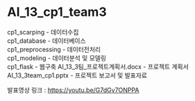 # AI_13_cp1_team3  

cp1_scarping - 데이터수집  
cp1_database - 데이터베이스  
cp1_preprocessing - 데이터전처리  
cp1_modeling - 데이터분석 및 모델링  
cp1_flask - 웹구축 
AI_13_3팀_프로젝트계획서.docx - 프로젝트 계획서  
AI_13_3team_cp1.pptx - 프로젝트 보고서 및 발표자료  

발표영상 링크 : https://youtu.be/G7dGv7ONPPA
